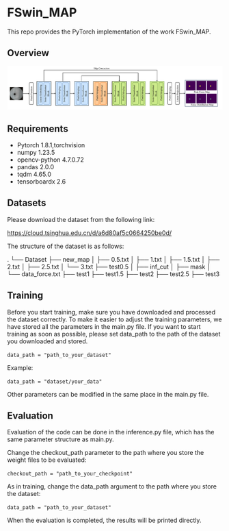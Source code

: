 # FSwin_MAP
This repo provides the PyTorch implementation of the work FSwin_MAP.

## Overview
<p align="center">
<img src='assets/Network.png' width='800'>
<p>

## Requirements

* Pytorch 1.8.1,torchvision
* numpy 1.23.5
* opencv-python 4.7.0.72
* pandas 2.0.0
* tqdm 4.65.0 
* tensorboardx 2.6
## Datasets
Please download the dataset from the following link:

https://cloud.tsinghua.edu.cn/d/a6d80af5c0664250be0d/

The structure of the dataset is as follows:

.
└── Dataset
    ├── new_map
    │         ├── 0.5.txt
    │         ├── 1.txt
    │         ├── 1.5.txt
    │         ├── 2.txt
    │         ├── 2.5.txt
    │         └── 3.txt
    ├── test0.5
    │         ├── inf_cut
    │         ├── mask
    │         └── data_force.txt
    ├── test1
    ├── test1.5
    ├── test2
    ├── test2.5
    ├── test3


## Training

Before you start training, make sure you have downloaded and processed the dataset correctly.
To make it easier to adjust the training parameters, we have stored all the parameters in the main.py file. If you want to start training as soon as possible, please set data_path to the path of the dataset you downloaded and stored.

`data_path = "path_to_your_dataset"`

Example:

`data_path = "dataset/your_data"`

Other parameters can be modified in the same place in the main.py file.

## Evaluation

Evaluation of the code can be done in the inference.py file, which has the same parameter structure as main.py.

Change the checkout_path parameter to the path where you store the weight files to be evaluated:

`checkout_path = "path_to_your_checkpoint"`

As in training, change the data_path argument to the path where you store the dataset:

`data_path = "path_to_your_dataset"`

When the evaluation is completed, the results will be printed directly.